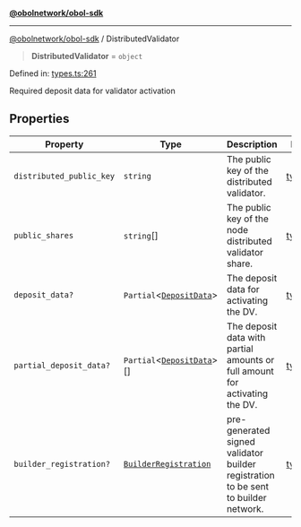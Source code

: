 [**@obolnetwork/obol-sdk**](../index.md)

***

[@obolnetwork/obol-sdk](../index.md) / DistributedValidator

> **DistributedValidator** = `object`

Defined in: [types.ts:261](https://github.com/ObolNetwork/obol-sdk/blob/920730d3a8bf5554dc69a4ed8703da68e999e989/src/types.ts#L261)

Required deposit data for validator activation

## Properties

| Property | Type | Description | Defined in |
| ------ | ------ | ------ | ------ |
| <a id="distributed_public_key"></a> `distributed_public_key` | `string` | The public key of the distributed validator. | [types.ts:263](https://github.com/ObolNetwork/obol-sdk/blob/920730d3a8bf5554dc69a4ed8703da68e999e989/src/types.ts#L263) |
| <a id="public_shares"></a> `public_shares` | `string`[] | The public key of the node distributed validator share. | [types.ts:266](https://github.com/ObolNetwork/obol-sdk/blob/920730d3a8bf5554dc69a4ed8703da68e999e989/src/types.ts#L266) |
| <a id="deposit_data"></a> `deposit_data?` | `Partial`\<[`DepositData`](DepositData.md)\> | The deposit data for activating the DV. | [types.ts:269](https://github.com/ObolNetwork/obol-sdk/blob/920730d3a8bf5554dc69a4ed8703da68e999e989/src/types.ts#L269) |
| <a id="partial_deposit_data"></a> `partial_deposit_data?` | `Partial`\<[`DepositData`](DepositData.md)\>[] | The deposit data with partial amounts or full amount for activating the DV. | [types.ts:272](https://github.com/ObolNetwork/obol-sdk/blob/920730d3a8bf5554dc69a4ed8703da68e999e989/src/types.ts#L272) |
| <a id="builder_registration"></a> `builder_registration?` | [`BuilderRegistration`](BuilderRegistration.md) | pre-generated signed validator builder registration to be sent to builder network. | [types.ts:275](https://github.com/ObolNetwork/obol-sdk/blob/920730d3a8bf5554dc69a4ed8703da68e999e989/src/types.ts#L275) |
